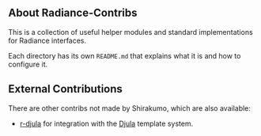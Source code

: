 ## About Radiance-Contribs
This is a collection of useful helper modules and standard implementations for Radiance interfaces.

Each directory has its own `README.md` that explains what it is and how to configure it.

## External Contributions
There are other contribs not made by Shirakumo, which are also available:

- [r-djula](https://gitlab.com/jason.melbye/r-djula) for integration with the [Djula](https://mmontone.github.io/djula/) template system.
